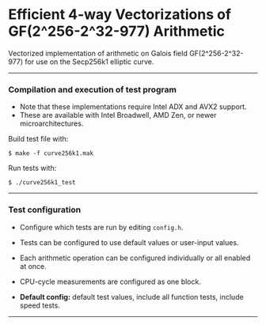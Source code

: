 # Efficient 4-way Vectorizations of GF(2^256-2^32-977) Arithmetic

Vectorized implementation of arithmetic on Galois field GF(2^256-2^32-977) for use on the Secp256k1 elliptic curve.

---

### Compilation and execution of test program

* Note that these implementations require Intel ADX and AVX2 support.
* These are available with Intel Broadwell, AMD Zen, or newer microarchitectures.

Build test file with:

    $ make -f curve256k1.mak

Run tests with:

    $ ./curve256k1_test

---

### Test configuration

* Configure which tests are run by editing ```config.h```.
* Tests can be configured to use default values or user-input values.
* Each arithmetic operation can be configured individually or all enabled at once.
* CPU-cycle measurements are configured as one block.

* **Default config:** default test values, include all function tests, include speed tests.

---
